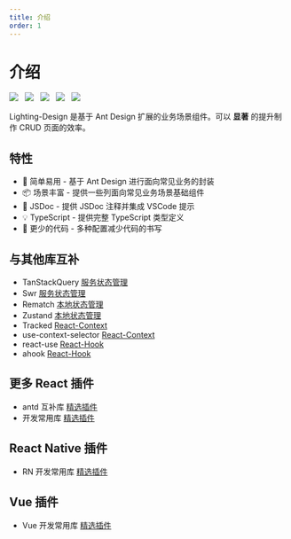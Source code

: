 ```yaml
---
title: 介绍
order: 1
---
```


# 介绍

  <img src="https://img.shields.io/badge/License-MIT-yellow.svg" style='margin-right:8px'/>

  <img src="https://img.shields.io/badge/npm-0.12-orange.svg" style='margin-right:8px'/>

  <img src="https://img.shields.io/github/issues/crazylxr/3dtagcloudforeact.svg" style='margin-right:8px'/>

  <img src="https://img.shields.io/github/forks/crazylxr/3dtagcloudforeact.svg" style='margin-right:8px'/>

  <img src="https://img.shields.io/github/stars/crazylxr/3dtagcloudforeact.svg" />

Lighting-Design 是基于 Ant Design 扩展的业务场景组件。可以 **显著** 的提升制作 CRUD 页面的效率。

## 特性

- 💎 简单易用 - 基于 Ant Design 进行面向常见业务的封装
- 📦 场景丰富 - 提供一些列面向常见业务场景基础组件
- 🍙 JSDoc - 提供 JSDoc 注释并集成 VSCode 提示
- 💡 TypeScript - 提供完整 TypeScript 类型定义
- 🎨 更少的代码 - 多种配置减少代码的书写

## 与其他库互补

- TanStackQuery [服务状态管理](https://tanstack.com/query/v4/docs/react/examples/react/basic)
- Swr [服务状态管理](https://github.com/vercel/swr)
- Rematch [本地状态管理](https://rematchjs.org/)
- Zustand [本地状态管理](https://docs.pmnd.rs/zustand/getting-started/introduction)
- Tracked [React-Context](https://react-tracked.js.org/docs/quick-start/)
- use-context-selector [React-Context](https://github.com/dai-shi/use-context-selector)
- react-use [React-Hook](https://github.com/zenghongtu/react-use-chinese/tree/master)
- ahook [React-Hook](https://ahooks.js.org/zh-CN)

## 更多 React 插件

- antd 互补库 [精选插件](https://ant.design/docs/react/recommendation-cn)
- 开发常用库 [精选插件](https://github.com/stars/llq0802/lists/react%E6%8F%92%E4%BB%B6%E9%9B%86)

## React Native 插件

- RN 开发常用库 [精选插件](https://github.com/stars/llq0802/lists/react-native-%E6%8F%92%E4%BB%B6%E9%9B%86)

## Vue 插件

- Vue 开发常用库 [精选插件](https://github.com/stars/llq0802/lists/vue%E6%8F%92%E4%BB%B6%E9%9B%86)
